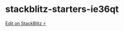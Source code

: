 # stackblitz-starters-ie36qt

[Edit on StackBlitz ⚡️](https://stackblitz.com/edit/stackblitz-starters-ie36qt)